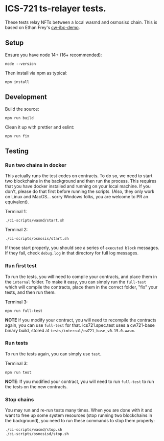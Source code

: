 # ICS-721 ts-relayer tests.

These tests relay NFTs between a local wasmd and osmosisd chain. This
is based on Ethan Frey's
[cw-ibc-demo](https://github.com/confio/cw-ibc-demo).

## Setup

Ensure you have node 14+ (16+ recommended):

```
node --version
```

Then install via npm as typical:

```
npm install
```

## Development

Build the source:

```
npm run build
```

Clean it up with prettier and eslint:

```
npm run fix
```

## Testing

### Run two chains in docker

This actually runs the test codes on contracts. To do so, we need to
start two blockchains in the background and then run the process. This
requires that you have docker installed and running on your local
machine. If you don't, please do that first before running the
scripts. (Also, they only work on Linux and MacOS... sorry Windows
folks, you are welcome to PR an equivalent).

Terminal 1:

```
./ci-scripts/wasmd/start.sh
```

Terminal 2:

```
./ci-scripts/osmosis/start.sh
```

If those start properly, you should see a series of `executed block`
messages. If they fail, check `debug.log` in that directory for full
log messages.

### Run first test

To run the tests, you will need to compile your contracts, and place
them in the `internal` folder. To make it easy, you can simply run
the `full-test` which will compile the contracts, place them in the
correct folder, "fix" your tests, and then run them.

Terminal 3:

```
npm run full-test
```

**NOTE** If you modify your contract, you will need to recompile the
contracts again, you can use `full-test` for that. ics721.spec.test
uses a cw721-base binary build, stored at
`tests/internal/cw721_base_v0.15.0.wasm`.

### Run tests

To run the tests again, you can simply use `test`.

Terminal 3:

```
npm run test
```

**NOTE**: If you modified your contract, you will need to run
`full-test` to run the tests on the new contracts.

### Stop chains

You may run and re-run tests many times. When you are done with it and
want to free up some system resources (stop running two blockchains in
the background), you need to run these commands to stop them properly:

```
./ci-scripts/wasmd/stop.sh
./ci-scripts/osmosisd/stop.sh
```
